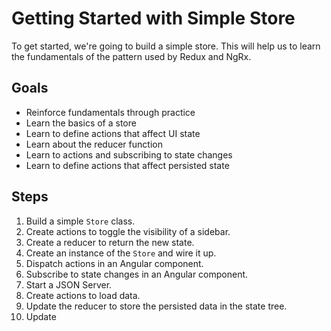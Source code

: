 # Getting Started with Simple Store

To get started, we're going to build a simple store.
This will help us to learn the fundamentals of the pattern used by Redux and NgRx.

## Goals

* Reinforce fundamentals through practice
* Learn the basics of a store
* Learn to define actions that affect UI state
* Learn about the reducer function
* Learn to actions and subscribing to state changes
* Learn to define actions that affect persisted state

## Steps

1. Build a simple `Store` class.
2. Create actions to toggle the visibility of a sidebar.
3. Create a reducer to return the new state.
4. Create an instance of the `Store` and wire it up.
5. Dispatch actions in an Angular component.
6. Subscribe to state changes in an Angular component.
7. Start a JSON Server.
8. Create actions to load data.
9. Update the reducer to store the persisted data in the state tree.
10. Update